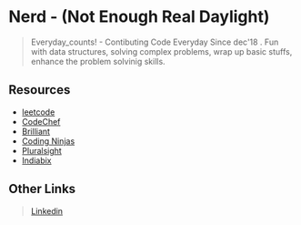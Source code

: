 # Nerd - (Not Enough Real Daylight)
> Everyday_counts! - Contibuting Code Everyday Since dec'18 .
> Fun with data structures, solving complex problems, wrap up basic stuffs, enhance the problem solvinig skills.
## Resources
- [leetcode](https://leetcode.com/)
- [CodeChef](https://www.codechef.com)
- [Brilliant](https://brilliant.org/courses/#computer-science-foundational)
- [Coding Ninjas](https://www.codingninjas.in/app/home)
- [Pluralsight](https://www.pluralsight.com/)
- [Indiabix](https://www.indiabix.com/)
## Other Links
> [Linkedin](https://www.linkedin.com/in/shubhampy/)
